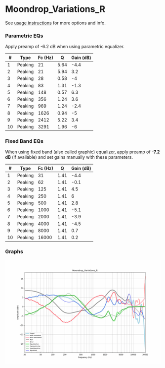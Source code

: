 # Moondrop_Variations_R
See [usage instructions](https://github.com/jaakkopasanen/AutoEq#usage) for more options and info.

### Parametric EQs
Apply preamp of -6.2 dB when using parametric equalizer.

|   # | Type    |   Fc (Hz) |    Q |   Gain (dB) |
|-----|---------|-----------|------|-------------|
|   1 | Peaking |        21 | 5.64 |        -4.4 |
|   2 | Peaking |        21 | 5.94 |         3.2 |
|   3 | Peaking |        28 | 0.58 |        -4   |
|   4 | Peaking |        83 | 1.31 |        -1.3 |
|   5 | Peaking |       148 | 0.57 |         6.3 |
|   6 | Peaking |       356 | 1.24 |         3.6 |
|   7 | Peaking |       969 | 1.24 |        -2.4 |
|   8 | Peaking |      1626 | 0.94 |        -5   |
|   9 | Peaking |      2412 | 5.22 |         3.4 |
|  10 | Peaking |      3291 | 1.96 |        -6   |

### Fixed Band EQs
When using fixed band (also called graphic) equalizer, apply preamp of **-7.2 dB** (if available) and set gains manually with these parameters.

|   # | Type    |   Fc (Hz) |    Q |   Gain (dB) |
|-----|---------|-----------|------|-------------|
|   1 | Peaking |        31 | 1.41 |        -4.4 |
|   2 | Peaking |        62 | 1.41 |        -0.1 |
|   3 | Peaking |       125 | 1.41 |         4.5 |
|   4 | Peaking |       250 | 1.41 |         6   |
|   5 | Peaking |       500 | 1.41 |         2.8 |
|   6 | Peaking |      1000 | 1.41 |        -5.1 |
|   7 | Peaking |      2000 | 1.41 |        -3.9 |
|   8 | Peaking |      4000 | 1.41 |        -4.5 |
|   9 | Peaking |      8000 | 1.41 |         0.7 |
|  10 | Peaking |     16000 | 1.41 |         0.2 |

### Graphs
![](./Moondrop_Variations_R.png)
